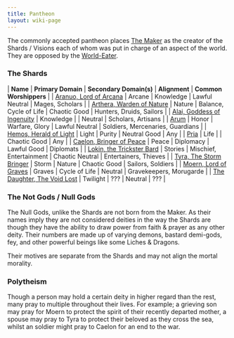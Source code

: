 ```yaml
---
title: Pantheon
layout: wiki-page
---
```


The commonly accepted pantheon places [The Maker](The-Maker) as the creator of the Shards / Visions each of whom was put in charge of an aspect of the world. They are opposed by the [World-Eater](World-Eater).

### The Shards

| **Name** | **Primary Domain** | **Secondary Domain(s)** | **Alignment** | **Common Worshippers** |
| [Aranuo, Lord of Arcana](Aranou) | Arcane | Knowledge | Lawful Neutral | Mages, Scholars |
| [Arthera, Warden of Nature](Arthera) | Nature | Balance, Cycle of Life | Chaotic Good | Hunters, Druids, Sailors |
| [Alai, Goddess of Ingenuity](Alai) | Knowledge | | Neutral | Scholars, Artisans |
| [Arum](Arum) | Honor | Warfare, Glory | Lawful Neutral | Soldiers, Mercenaries, Guardians |
| [Hemos, Herald of Light](Hemos) | Light | Purity | Neutral Good | Any |
| [Pria](Pria) | Life | | Chaotic Good | Any |
| [Caelon, Bringer of Peace](Caelon) | Peace | Diplomacy | Lawful Good | Diplomats |
| [Lokin, the Trickster Bard](Lokin) | Stories | Mischief, Entertainment | Chaotic Neutral | Entertainers, Thieves |
| [Tyra, The Storm Bringer](Tyra) | Storm | Nature | Chaotic Good | Sailors, Soldiers |
| [Moern, Lord of Graves](Moern) | Graves | Cycle of Life | Neutral | Gravekeepers, Morugarde |
| [The Daughter, The Void Lost](Daughter) | Twilight | ??? | Neutral | ??? |

### The Not Gods / Null Gods 

The Null Gods, unlike the Shards are not born from the Maker. As their names imply they are not considered deities in the way the Shards are though they have the ability to draw power from faith & prayer as any other deity. Their numbers are made up of varying demons, bastard demi-gods, fey, and other powerful beings like some Liches & Dragons.

Their motives are separate from the Shards and may not align the mortal morality.

### Polytheism

Though a person may hold a certain deity in higher regard than the rest, many pray to multiple throughout their lives. For example; a grieving son may pray for Moern to protect the spirit of their recently departed mother, a spouse may pray to Tyra to protect their beloved as they cross the sea, whilst an soldier might pray to Caelon for an end to the war.